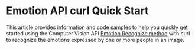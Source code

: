 <!-- 
NavPath: Emotion API/Quick Starts
LinkLabel: curl Quick Start
Url: Emotion-api/documentation/QuickStarts/curl
Weight: 80 
-->

# Emotion API curl Quick Start
This article provides information and code samples to help you quickly get started using the Computer Vision API [Emotion Recognize method](https://dev.projectoxford.ai/docs/services/5639d931ca73072154c1ce89/operations/563b31ea778daf121cc3a5fa) with curl to recognize the emotions expressed by one or more people in an image. 

